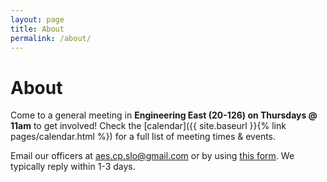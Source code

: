 ```yaml
---
layout: page
title: About
permalink: /about/
---
```


# About

Come to a general meeting in **Engineering East (20-126) on Thursdays @ 11am** to get involved! Check the [calendar]({{ site.baseurl }}{% link pages/calendar.html %}) for a full list of meeting times & events.

Email our officers at [aes.cp.slo@gmail.com](mailto:aes.cp.slo@gmail.com) or by using [this form](https://us2.list-manage.com/contact-form?u=0b16bcfc7bb6736a67c0a2e03&form_id=cb982f93c11be7c2dc5cba18e28e705e). We typically reply within 1-3 days.